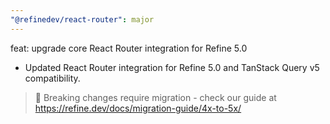 ```yaml
---
"@refinedev/react-router": major
---
```


feat: upgrade core React Router integration for Refine 5.0

- Updated React Router integration for Refine 5.0 and TanStack Query v5 compatibility.

> 🚨 Breaking changes require migration - check our guide at https://refine.dev/docs/migration-guide/4x-to-5x/
